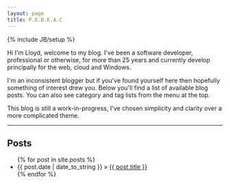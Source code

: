 ```yaml
---
layout: page
title: P.E.B.K.A.C
---
```

{% include JB/setup %}

Hi I'm Lloyd, welcome to my blog. I've been a software developer, professional or otherwise, for more than 25 years and currently
develop principally for the web, cloud and Windows.

I'm an inconsistent blogger but if you've found yourself here then hopefully something of interest drew you.
Below you'll find a list of available blog posts. You can also see category and tag lists from the menu at the top.

This blog is still a work-in-progress, I've chosen simplicity and clarity over a more complicated theme.

---
    
## Posts

<ul class="posts">
  {% for post in site.posts %}
    <li><span>{{ post.date | date_to_string }}</span> &raquo; <a href="{{ BASE_PATH }}{{ post.url }}">{{ post.title }}</a></li>
  {% endfor %}
</ul>

